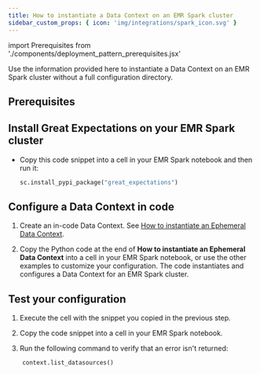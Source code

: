 ```yaml
---
title: How to instantiate a Data Context on an EMR Spark cluster
sidebar_custom_props: { icon: 'img/integrations/spark_icon.svg' }
---
```

import Prerequisites from './components/deployment_pattern_prerequisites.jsx'


Use the information provided here to instantiate a Data Context on an EMR Spark cluster without a full configuration directory.

## Prerequisites

<Prerequisites>

</Prerequisites>

## Install Great Expectations on your EMR Spark cluster

- Copy this code snippet into a cell in your EMR Spark notebook and then run it:

  ```python
  sc.install_pypi_package("great_expectations")
  ```

## Configure a Data Context in code

1. Create an in-code Data Context. See [How to instantiate an Ephemeral Data Context](/docs/guides/setup/configuring_data_contexts/instantiating_data_contexts/how_to_explicitly_instantiate_an_ephemeral_data_context).

2. Copy the Python code at the end of **How to instantiate an Ephemeral Data Context** into a cell in your EMR Spark notebook, or use the other examples to customize your configuration. The code instantiates and configures a Data Context for an EMR Spark cluster.

## Test your configuration

1. Execute the cell with the snippet you copied in the previous step.

2. Copy the code snippet into a cell in your EMR Spark notebook.

3. Run the following command to verify that an error isn't returned:

  ```python
      context.list_datasources()
   ```

